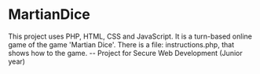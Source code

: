 # MartianDice
This project uses PHP, HTML, CSS and JavaScript. It is a turn-based online game of the game 'Martian Dice'.  There is a file: instructions.php, that shows how to the game. -- Project for Secure Web Development (Junior year)
